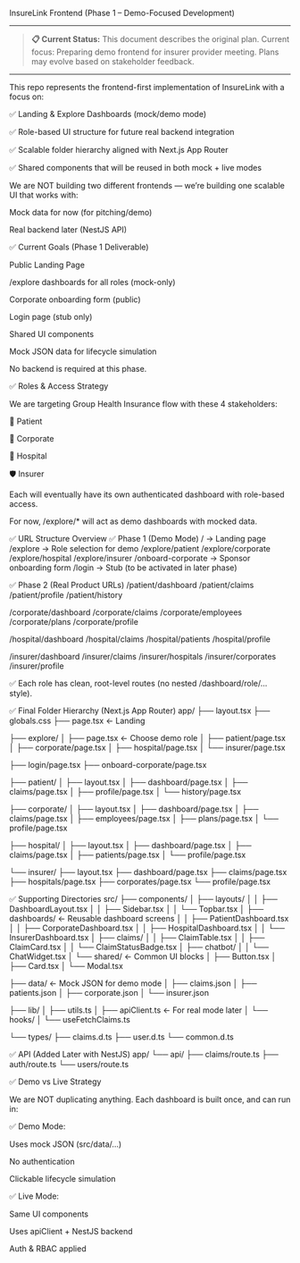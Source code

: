 InsureLink Frontend (Phase 1 – Demo-Focused Development)

---

> **📋 Current Status:** This document describes the original plan. Current focus: Preparing demo frontend for insurer provider meeting. Plans may evolve based on stakeholder feedback.

---

This repo represents the frontend-first implementation of InsureLink with a focus on:

✅ Landing & Explore Dashboards (mock/demo mode)

✅ Role-based UI structure for future real backend integration

✅ Scalable folder hierarchy aligned with Next.js App Router

✅ Shared components that will be reused in both mock + live modes

We are NOT building two different frontends — we’re building one scalable UI that works with:

Mock data for now (for pitching/demo)

Real backend later (NestJS API)

✅ Current Goals (Phase 1 Deliverable)

Public Landing Page

/explore dashboards for all roles (mock-only)

Corporate onboarding form (public)

Login page (stub only)

Shared UI components

Mock JSON data for lifecycle simulation

No backend is required at this phase.

✅ Roles & Access Strategy

We are targeting Group Health Insurance flow with these 4 stakeholders:

🧍 Patient

🏢 Corporate

🏥 Hospital

🛡 Insurer

Each will eventually have its own authenticated dashboard with role-based access.

For now, /explore/* will act as demo dashboards with mocked data.

✅ URL Structure Overview
✅ Phase 1 (Demo Mode)
/                    → Landing page
/explore             → Role selection for demo
/explore/patient
/explore/corporate
/explore/hospital
/explore/insurer
/onboard-corporate   → Sponsor onboarding form
/login               → Stub (to be activated in later phase)

✅ Phase 2 (Real Product URLs)
/patient/dashboard
/patient/claims
/patient/profile
/patient/history

/corporate/dashboard
/corporate/claims
/corporate/employees
/corporate/plans
/corporate/profile

/hospital/dashboard
/hospital/claims
/hospital/patients
/hospital/profile

/insurer/dashboard
/insurer/claims
/insurer/hospitals
/insurer/corporates
/insurer/profile


✅ Each role has clean, root-level routes (no nested /dashboard/role/... style).

✅ Final Folder Hierarchy (Next.js App Router)
app/
├── layout.tsx
├── globals.css
├── page.tsx                       ← Landing

├── explore/
│   ├── page.tsx                  ← Choose demo role
│   ├── patient/page.tsx
│   ├── corporate/page.tsx
│   ├── hospital/page.tsx
│   └── insurer/page.tsx

├── login/page.tsx
├── onboard-corporate/page.tsx

├── patient/
│   ├── layout.tsx
│   ├── dashboard/page.tsx
│   ├── claims/page.tsx
│   ├── profile/page.tsx
│   └── history/page.tsx

├── corporate/
│   ├── layout.tsx
│   ├── dashboard/page.tsx
│   ├── claims/page.tsx
│   ├── employees/page.tsx
│   ├── plans/page.tsx
│   └── profile/page.tsx

├── hospital/
│   ├── layout.tsx
│   ├── dashboard/page.tsx
│   ├── claims/page.tsx
│   ├── patients/page.tsx
│   └── profile/page.tsx

└── insurer/
    ├── layout.tsx
    ├── dashboard/page.tsx
    ├── claims/page.tsx
    ├── hospitals/page.tsx
    ├── corporates/page.tsx
    └── profile/page.tsx

✅ Supporting Directories
src/
├── components/
│   ├── layouts/
│   │   ├── DashboardLayout.tsx
│   │   ├── Sidebar.tsx
│   │   └── Topbar.tsx
│   ├── dashboards/        ← Reusable dashboard screens
│   │   ├── PatientDashboard.tsx
│   │   ├── CorporateDashboard.tsx
│   │   ├── HospitalDashboard.tsx
│   │   └── InsurerDashboard.tsx
│   ├── claims/
│   │   ├── ClaimTable.tsx
│   │   ├── ClaimCard.tsx
│   │   └── ClaimStatusBadge.tsx
│   ├── chatbot/
│   │   └── ChatWidget.tsx
│   └── shared/            ← Common UI blocks
│       ├── Button.tsx
│       ├── Card.tsx
│       └── Modal.tsx

├── data/                  ← Mock JSON for demo mode
│   ├── claims.json
│   ├── patients.json
│   ├── corporate.json
│   └── insurer.json

├── lib/
│   ├── utils.ts
│   ├── apiClient.ts       ← For real mode later
│   └── hooks/
│       └── useFetchClaims.ts

└── types/
    ├── claims.d.ts
    ├── user.d.ts
    └── common.d.ts

✅ API (Added Later with NestJS)
app/
└── api/
    ├── claims/route.ts
    ├── auth/route.ts
    └── users/route.ts

✅ Demo vs Live Strategy

We are NOT duplicating anything. Each dashboard is built once, and can run in:

✅ Demo Mode:

Uses mock JSON (src/data/...)

No authentication

Clickable lifecycle simulation

✅ Live Mode:

Same UI components

Uses apiClient + NestJS backend

Auth & RBAC applied